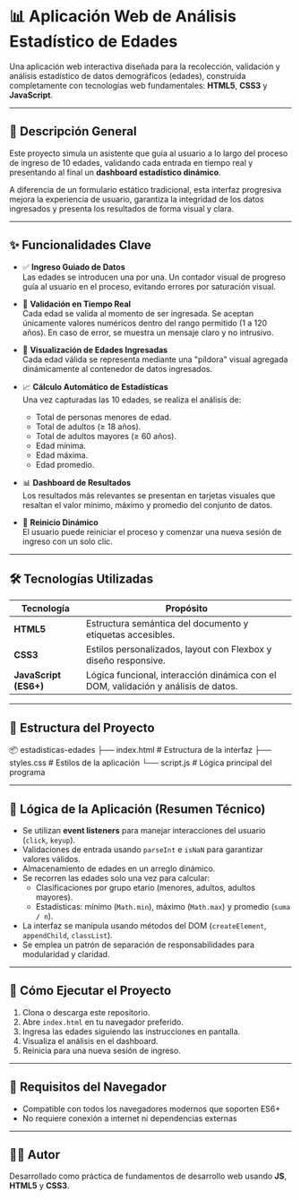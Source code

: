 # 📊 Aplicación Web de Análisis Estadístico de Edades

Una aplicación web interactiva diseñada para la recolección, validación y análisis estadístico de datos demográficos (edades), construida completamente con tecnologías web fundamentales: **HTML5**, **CSS3** y **JavaScript**.

---

## 🧩 Descripción General

Este proyecto simula un asistente que guía al usuario a lo largo del proceso de ingreso de 10 edades, validando cada entrada en tiempo real y presentando al final un **dashboard estadístico dinámico**.

A diferencia de un formulario estático tradicional, esta interfaz progresiva mejora la experiencia de usuario, garantiza la integridad de los datos ingresados y presenta los resultados de forma visual y clara.

---

## ✨ Funcionalidades Clave

- ✅ **Ingreso Guiado de Datos**  
  Las edades se introducen una por una. Un contador visual de progreso guía al usuario en el proceso, evitando errores por saturación visual.

- 🔎 **Validación en Tiempo Real**  
  Cada edad se valida al momento de ser ingresada. Se aceptan únicamente valores numéricos dentro del rango permitido (1 a 120 años). En caso de error, se muestra un mensaje claro y no intrusivo.

- 💊 **Visualización de Edades Ingresadas**  
  Cada edad válida se representa mediante una "píldora" visual agregada dinámicamente al contenedor de datos ingresados.

- 📈 **Cálculo Automático de Estadísticas**  
  Una vez capturadas las 10 edades, se realiza el análisis de:
  
  - Total de personas menores de edad.
  - Total de adultos (≥ 18 años).
  - Total de adultos mayores (≥ 60 años).
  - Edad mínima.
  - Edad máxima.
  - Edad promedio.

- 📊 **Dashboard de Resultados**  
  Los resultados más relevantes se presentan en tarjetas visuales que resaltan el valor mínimo, máximo y promedio del conjunto de datos.

- 🔄 **Reinicio Dinámico**  
  El usuario puede reiniciar el proceso y comenzar una nueva sesión de ingreso con un solo clic.

---

## 🛠️ Tecnologías Utilizadas

| Tecnología  | Propósito |
|-------------|----------|
| **HTML5**   | Estructura semántica del documento y etiquetas accesibles. |
| **CSS3**    | Estilos personalizados, layout con Flexbox y diseño responsive. |
| **JavaScript (ES6+)** | Lógica funcional, interacción dinámica con el DOM, validación y análisis de datos. |

---

## 📁 Estructura del Proyecto

📦 estadisticas-edades
├── index.html     # Estructura de la interfaz
├── styles.css     # Estilos de la aplicación
└── script.js      # Lógica principal del programa



---

## 🧠 Lógica de la Aplicación (Resumen Técnico)

- Se utilizan **event listeners** para manejar interacciones del usuario (`click`, `keyup`).
- Validaciones de entrada usando `parseInt` e `isNaN` para garantizar valores válidos.
- Almacenamiento de edades en un arreglo dinámico.
- Se recorren las edades solo una vez para calcular:
  - Clasificaciones por grupo etario (menores, adultos, adultos mayores).
  - Estadísticas: mínimo (`Math.min`), máximo (`Math.max`) y promedio (`suma / n`).
- La interfaz se manipula usando métodos del DOM (`createElement`, `appendChild`, `classList`).
- Se emplea un patrón de separación de responsabilidades para modularidad y claridad.

---

## 🚀 Cómo Ejecutar el Proyecto

1. Clona o descarga este repositorio.
2. Abre `index.html` en tu navegador preferido.
3. Ingresa las edades siguiendo las instrucciones en pantalla.
4. Visualiza el análisis en el dashboard.
5. Reinicia para una nueva sesión de ingreso.

---

## 📌 Requisitos del Navegador

- Compatible con todos los navegadores modernos que soporten ES6+
- No requiere conexión a internet ni dependencias externas

---

## 👨‍💻 Autor

Desarrollado como práctica de fundamentos de desarrollo web usando **JS**, **HTML5** y **CSS3**.
